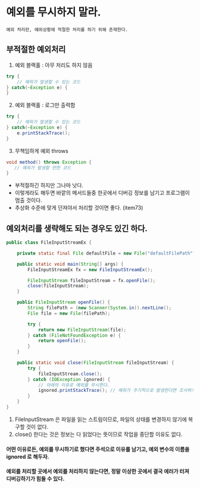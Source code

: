 # 예외를 무시하지 말라.

`예외 처리란, 예외상황에 적절한 처리를 하기 위해 존재한다.`

## 부적절한 예외처리

 1. 예외 블랙홀 : 아무 처리도 하지 않음
```java
try {
    // 예외가 발생할 수 있는 코드
} catch(~Exception e) {
}
```

 2. 예외 블랙홀 : 로그만 출력함
```java
try {
    // 예외가 발생할 수 있는 코드
} catch(~Exception e) {
    e.printStackTrace();
}
```
 
 3. 무책임하게 예외 throws
 ```java
void method() throws Exception {
    // 예외가 발생할 만한 코드
}
 ```
 - 부적절하긴 하지만 그나마 낫다.
 - 이렇게라도 해두면 바깥의 메서드들중 한곳에서 디버깅 정보를 남기고 프로그램이 멈출 것이다.
 - 추상화 수준에 맞게 던져야서 처리할 것이면 좋다. (item73)
 
## 예외처리를 생략해도 되는 경우도 있긴 하다.
```java
public class FileInputStreamEx {

    private static final File defaultFile = new File("defaultFilePath");

    public static void main(String[] args) {
        FileInputStreamEx fx = new FileInputStreamEx();

        FileInputStream fileInputStream = fx.openFile();
        close(fileInputStream);
    }

    public FileInputStream openFile() {
        String filePath = (new Scanner(System.in)).nextLine();
        File file = new File(filePath);

        try {
            return new FileInputStream(file);
        } catch (FileNotFoundException e) {
            return openFile();
        }
    }

    public static void close(FileInputStream fileInputStream) {
        try {
            fileInputStream.close();
        } catch (IOException ignored) { 
            // 아래의 이유로 예외를 무시한다.
            ignored.printStackTrace(); // 예외가 주기적으로 발생한다면 조사하기 좋게 로그를 남긴다.
        }
    }
}
```
 1. FileInputStream 은 파일을 읽는 스트림이므로, 파일의 상태를 변경하지 않기에 복구할 것이 없다.
 1. close() 한다는 것은 정보는 다 읽었다는 뜻이므로 작업을 중단할 이유도 없다.
 
 
#### 어떤 이유로든, 예외를 무시하기로 했다면 주석으로 이유를 남기고, 예외 변수의 이름을 ignored 로 해두자.

#### 예외를 처리할 곳에서 예외를 처리하지 않는다면, 정말 이상한 곳에서 결국 에러가 터져 디버깅하기가 힘들 수 있다.